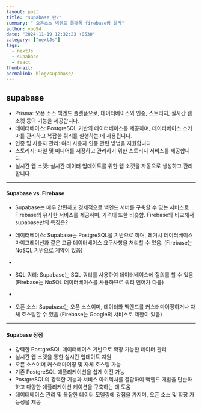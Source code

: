 ```yaml
---
layout: post
title: "supabase 란?"
summary: " 오픈소스 백엔드 플랫폼 firebase랑 달라"
author: yoo94
date: "2024-11-19 12:32:23 +0530"
category: ["nextJs"]
tags:
  - nextJs
  - supabase
  - react
thumbnail:
permalink: blog/supabase/
---
```


## supabase

- Prisma: 오픈 소스 백엔드 플랫폼으로, 데이터베이스와 인증, 스토리지, 실시간 웹 소켓 등의 기능을 제공합니다.
- 데이터베이스: PostgreSQL 기반의 데이터베이스를 제공하며, 데이터베이스 스키마를 관리하고 복잡한 쿼리를 실행하는 데 사용됩니다.
- 인증 및 사용자 관리: 여러 사용자 인증 관련 방법을 지원합니다.
- 스토리지: 파일 및 미디어를 저장하고 관리하기 위한 스토리지 서비스를 제공합니다.
- 실시간 웹 소켓: 실시간 데이터 업데이트를 위한 웹 소켓을 자동으로 생성하고 관리합니다.

---

#### Supabase vs. Firebase

- Supabase는 매우 간편하고 경제적으로 백엔드 서버를 구축할 수 있는 서비스로 Firebase와 유사한 서비스를 제공하며, 가격대 또한 비슷함.
  Firebase와 비교해서 supabase만의 특징은?

- 데이터베이스: Supabase는 PostgreSQL을 기반으로 하며, 레거시 데이터베이스 마이그레이션과 같은 고급 데이터베이스 요구사항을 처리할 수 있음.
  (Firebase는 NoSQL 기반으로 계약이 있음)
-
- SQL 쿼리: Supabase는 SQL 쿼리를 사용하여 데이터베이스에 질의를 할 수 있음
  (Firebase는 NoSQL 데이터베이스를 사용하므로 쿼리 언어가 다름)
-
- 오픈 소스: Supabase는 오픈 소스이며, 데이터와 백엔드를 커스터마이징하거나 자체 호스팅할 수 있음
  (Firebase는 Google의 서비스로 제한이 있음)

---

#### Supabase 장점

- 강력한 PostgreSQL 데이터베이스 기반으로 확장 가능한 데이터 관리
- 실시간 웹 소켓을 통한 실시간 업데이트 지원
- 오픈 소스이며 커스터마이징 및 자체 호스팅 가능
- 기존 PostgreSQL 애플리케이션을 쉽게 이전 가능
- PostgreSQL의 강력한 기능과 서비스 아키텍처를 결합하여 백엔드 개발을 단순화하고 다양한 애플리케이션 케이션을 구축하는 데 도움
- 데이터베이스 관리 및 복잡한 데이터 모델링에 강점을 가지며, 오픈 소스 및 확장 가능성을 제공
